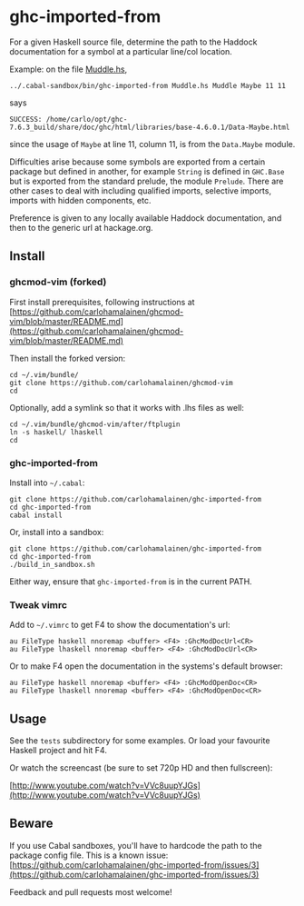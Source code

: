 ghc-imported-from
=================

For a given Haskell source file, determine the path to the Haddock documentation for a symbol at a particular line/col location.

Example: on the file [Muddle.hs](https://github.com/carlohamalainen/ghc-imported-from/blob/master/tests/Muddle.hs),

    ../.cabal-sandbox/bin/ghc-imported-from Muddle.hs Muddle Maybe 11 11

says

    SUCCESS: /home/carlo/opt/ghc-7.6.3_build/share/doc/ghc/html/libraries/base-4.6.0.1/Data-Maybe.html

since the usage of ```Maybe``` at line 11, column 11, is from the ```Data.Maybe``` module.

Difficulties arise because some symbols are exported from a certain
package but defined in another, for example ```String``` is defined in
```GHC.Base``` but is exported from the standard prelude, the module
```Prelude```. There are other cases to deal with including qualified
imports, selective imports, imports with hidden components, etc.

Preference is given to any locally available Haddock documentation,
and then to the generic url at hackage.org.

## Install

### ghcmod-vim (forked)

First install prerequisites, following instructions at
[https://github.com/carlohamalainen/ghcmod-vim/blob/master/README.md](https://github.com/carlohamalainen/ghcmod-vim/blob/master/README.md)

Then install the forked version:

    cd ~/.vim/bundle/
    git clone https://github.com/carlohamalainen/ghcmod-vim
    cd

Optionally, add a symlink so that it works with .lhs files as well:

    cd ~/.vim/bundle/ghcmod-vim/after/ftplugin
    ln -s haskell/ lhaskell
    cd

### ghc-imported-from

Install into ```~/.cabal```:

    git clone https://github.com/carlohamalainen/ghc-imported-from
    cd ghc-imported-from
    cabal install

Or, install into a sandbox:

    git clone https://github.com/carlohamalainen/ghc-imported-from
    cd ghc-imported-from
    ./build_in_sandbox.sh

Either way, ensure that ```ghc-imported-from``` is in the current PATH.

### Tweak vimrc

Add to ```~/.vimrc``` to get F4 to show the documentation's url:

    au FileType haskell nnoremap <buffer> <F4> :GhcModDocUrl<CR>
    au FileType lhaskell nnoremap <buffer> <F4> :GhcModDocUrl<CR>

Or to make F4 open the documentation in the systems's default browser:

    au FileType haskell nnoremap <buffer> <F4> :GhcModOpenDoc<CR>
    au FileType lhaskell nnoremap <buffer> <F4> :GhcModOpenDoc<CR>

## Usage

See the ```tests``` subdirectory for some examples. Or load your favourite Haskell project and hit F4.

Or watch the screencast (be sure to set 720p HD and then fullscreen):

[http://www.youtube.com/watch?v=VVc8uupYJGs](http://www.youtube.com/watch?v=VVc8uupYJGs)

## Beware

If you use Cabal sandboxes, you'll have to hardcode the path to the package config file. This is a known issue: [https://github.com/carlohamalainen/ghc-imported-from/issues/3](https://github.com/carlohamalainen/ghc-imported-from/issues/3)

Feedback and pull requests most welcome!

